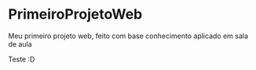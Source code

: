 # PrimeiroProjetoWeb
Meu primeiro projeto web, feito com base conhecimento aplicado em sala de aula 

Teste :D
